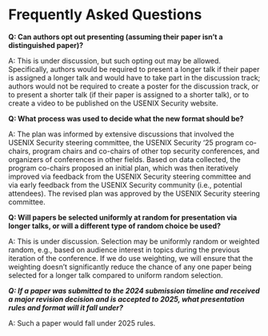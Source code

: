 # Frequently Asked Questions

**Q: Can authors opt out presenting (assuming their paper isn’t a distinguished paper)?**

A: This is under discussion, but such opting out may be allowed. Specifically, authors would be required to present a longer talk if their paper is assigned a longer talk and would have to take part in the discussion track; authors would not be required to create a poster for the discussion track, or to present a shorter talk (if their paper is assigned to a shorter talk), or to create a video to be published on the USENIX Security website. 


**Q: What process was used to decide what the new format should be?**

A: The plan was informed by extensive discussions that involved the USENIX Security steering committee, the USENIX Security ‘25 program co-chairs, program chairs and co-chairs of other top security conferences, and organizers of conferences in other fields. Based on data collected, the program co-chairs proposed an initial plan, which was then iteratively improved via feedback from the USENIX Security steering committee and via early feedback from the USENIX Security community (i.e., potential attendees). The revised plan was approved by the USENIX Security steering committee.


**Q: Will papers be selected uniformly at random for presentation via longer talks, or will a different type of random choice be used?**

A: This is under discussion. Selection may be uniformly random or weighted random, e.g., based on audience interest in topics during the previous iteration of the conference. If we do use weighting, we will ensure that the weighting doesn’t significantly reduce the chance of any one paper being selected for a longer talk compared to uniform random selection. 


***Q: If a paper was submitted to the 2024 submission timeline and received a major revision decision and is accepted to 2025, what presentation rules and format will it fall under?***

A: Such a paper would fall under 2025 rules.
